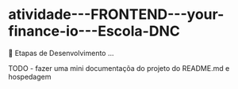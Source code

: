 # atividade---FRONTEND---your-finance-io---Escola-DNC

🎯 Etapas de Desenvolvimento
...

TODO - fazer uma mini documentaçõa do projeto do README.md e hospedagem